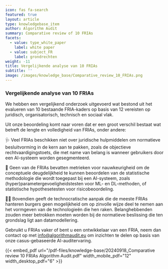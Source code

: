 ```yaml
---
icon: fas fa-search
featured: true
layout: article
type: knowledgebase_item
author: Algorithm Audit
summary: Comparative review of 10 FRIAs
facets:
  - value: type_white_paper
    label: white paper
  - value: subject_FR
    label: grondrechten
weight: -11
title: Vergelijkende analyse van 10 FRIAs
subtitle: ''
image: /images/knowledge_base/Comparative_review_10_FRIAs.png
---
```


### Vergelijkende analyse van 10 FRIAs

We hebben een vergelijkend onderzoek uitgevoerd wat bestond uit het evalueren van 10 bestaande FRIA-kaders op basis van 12 vereisten op juridisch, organisatorisch, technisch en sociaal vlak.

Uit onze beoordeling komt naar voren dat er een groot verschil bestaat wat betreft de lengte en volledigheid van FRIAs, onder andere:

🩺 Veel FRIAs beschikken niet over juridische hulpmiddelen om normatieve besluitvorming in de kern aan te pakken, zoals de objectieve rechtvaardigingstoets, die met name van belang is wanneer gebruikers door een AI-systeem worden gesegmenteerd.

🔢 Geen van de FRIAs bevatten metrieken voor nauwkeurigheid om de conceptuele deugdelijkheid te kunnen beoordelen van de statistische methodologie die wordt toegepast bij een AI-systeem, zoals (hyper)parametergevoeligheidstesten voor ML- en DL-methoden, of statistische hypothesetesten voor risicobeoordeling.

🫴🏽 Bovendien geeft de technocratische aanpak die de meeste FRIAs hanteren burgers geen mogelijkheid om op zinvolle wijze deel te nemen aan het vormgeven van de technologieën die hen raken. Belanghebbenden zouden meer betrokken moeten worden bij de normatieve beslissing die ten grondslag ligt aan datamodellering.

Gebruikt u FRIAs vaker of bent u een ontwikkelaar van een FRIA, neem dan contact op met [info@algorithmaudit.eu](mailto:info@algorithmaudit.eu) om inzichten te delen op basis van onze casus-gebaseerde AI-auditervaring.

{{< embed_pdf url="/pdf-files/knowledge-base/20240918_Comparative review 10 FRIAs Algorithm Audit.pdf" width_mobile_pdf="12" width_desktop_pdf="6" >}}
